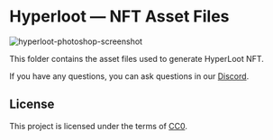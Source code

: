 # Hyperloot — NFT Asset Files
![hyperloot-photoshop-screenshot](https://user-images.githubusercontent.com/3419259/170314161-0fae2c56-5bae-4c20-9e4f-b6a1a2ef4221.jpg)

This folder contains the asset files used to generate HyperLoot NFT.

If you have any questions, you can ask questions in our [Discord](https://discord.gg/hyperloot).

## License
This project is licensed under the terms of [CC0](https://github.com/hyperloot-nft/hyperloot-assets/blob/main/LICENSE).
